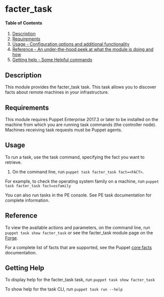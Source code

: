 
# facter_task

#### Table of Contents

1. [Description](#description)
2. [Requirements](#requirements)
3. [Usage - Configuration options and additional functionality](#usage)
4. [Reference - An under-the-hood peek at what the module is doing and how](#reference)
5. [Getting help - Some Helpful commands](#getting-help)

## Description

This module provides the facter_task task. This task allows you to discover facts about remote machines in your infrastructure.

## Requirements

This module requires Puppet Enterprise 2017.3 or later to be installed on the machine from which you are running task commands (the controller node). Machines receiving task requests must be Puppet agents.

## Usage

To run a task, use the task command, specifying the fact you want to retrieve.

1. On the command line, run `puppet task facter_task fact=<FACT>`.

For example, to check the operating system family on a machine, run `puppet task facter_task fact=osfamily`

You can also run tasks in the PE console. See PE task documentation for complete information.

## Reference

To view the available actions and parameters, on the command line, run `puppet task show facter_task` or see the facter_task module page on the [Forge](https://forge.puppet.com/puppetlabs/facter_task/tasks).

For a complete list of facts that are supported, see the Puppet [core facts](https://docs.puppet.com/facter/latest/core_facts.html) documentation.

## Getting Help

To display help for the facter_task task, run `puppet task show facter_task`

To show help for the task CLI, run `puppet task run --help`




